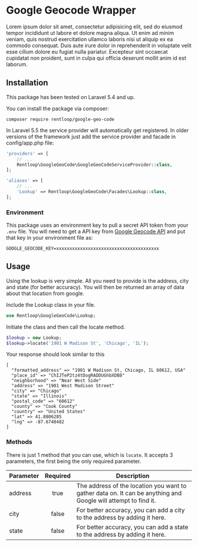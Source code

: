 # Google Geocode Wrapper
Lorem ipsum dolor sit amet, consectetur adipisicing elit, sed do eiusmod tempor incididunt ut labore et dolore magna aliqua. Ut enim ad minim veniam, quis nostrud exercitation ullamco laboris nisi ut aliquip ex ea commodo consequat. Duis aute irure dolor in reprehenderit in voluptate velit esse cillum dolore eu fugiat nulla pariatur. Excepteur sint occaecat cupidatat non proident, sunt in culpa qui officia deserunt mollit anim id est laborum.

## Installation
This package has been tested on Laravel 5.4 and up.

You can install the package via composer:

```
composer require rentloop/google-geo-code
```

In Laravel 5.5 the service provider will automatically get registered. In older versions of the framework just add the service provider and facade in config/app.php file:

```php
'providers' => [
    // ...
    Rentloop\GoogleGeoCode\GoogleGeoCodeServiceProvider::class,
];

'aliases' => [
    // ...
    'Lookup' => Rentloop\GoogleGeoCode\Facades\Lookup::class,
];
```

### Environment
This package uses an environment key to pull a secret API token from your `.env` file. You will need to get a API key from [Google Geocode API](https://developers.google.com/maps/documentation/geocoding/start) and put that key in your environment file as:

```
GOOGLE_GEOCODE_KEY=xxxxxxxxxxxxxxxxxxxxxxxxxxxxxxxxxxxxxxx
```

## Usage
Using the lookup is very simple. All you need to provide is the address, city and state (for better accuracy). You will then be returned an array of data about that location from google.

Include the Lookup class in your file.
```php
use Rentloop\GoogleGeoCode\Lookup;
```

Initiate the class and then call the locate method.
```php
$lookup = new Lookup;
$lookup->locate('1901 W Madison St', 'Chicago', 'IL');
```

Your response should look similar to this
```
[
  "formatted_address" => "1901 W Madison St, Chicago, IL 60612, USA"
  "place_id" => "ChIJTeP2tz4tDogRADDUGhbXDB8"
  "neighborhood" => "Near West Side"
  "address" => "1901 West Madison Street"
  "city" => "Chicago"
  "state" => "Illinois"
  "postal_code" => "60612"
  "county" => "Cook County"
  "country" => "United States"
  "lat" => 41.8806285
  "lng" => -87.6740482
]
```

### Methods
There is just 1 method that you can use, which is `locate`. It accepts 3 parameters, the first being the only required parameter.

| Parameter | Required | Description |
| --------- |:--------:| ----------- |
| address   | true     | The address of the location you want to gather data on. It can be anything and Google will attempt to find it. |
| city      | false    | For better accuracy, you can add a city to the address by adding it here. |
| state     | false    | For better accuracy, you can add a state to the address by adding it here. |
